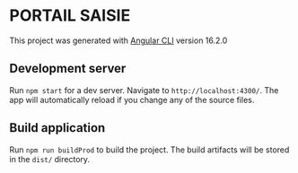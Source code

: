 # PORTAIL SAISIE

This project was generated with [Angular CLI](https://github.com/angular/angular-cli) version 16.2.0

## Development server

Run `npm start` for a dev server. Navigate to `http://localhost:4300/`. The app will automatically reload if you change any of the source files.

[//]: # (## Code scaffolding)

[//]: # ()
[//]: # (Run `ng generate component component-name` to generate a new component. You can also use `ng generate directive|pipe|service|class|guard|interface|enum|module`.)

## Build application

Run `npm run buildProd` to build the project. The build artifacts will be stored in the `dist/` directory.

[//]: # (## Running unit tests)

[//]: # ()
[//]: # (Run `ng test` to execute the unit tests via [Karma]&#40;https://karma-runner.github.io&#41;.)

[//]: # ()
[//]: # (## Running end-to-end tests)

[//]: # ()
[//]: # (Run `ng e2e` to execute the end-to-end tests via [Protractor]&#40;http://www.protractortest.org/&#41;.)

[//]: # ()
[//]: # (## Further help)

[//]: # ()
[//]: # (To get more help on the Angular CLI use `ng help` or go check out the [Angular CLI README]&#40;https://github.com/angular/angular-cli/blob/master/README.md&#41;.)

